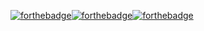 [![forthebadge](https://forthebadge.com/images/badges/made-with-out-pants.svg)](https://forthebadge.com)[![forthebadge](https://forthebadge.com/images/badges/works-on-my-machine.svg)](https://forthebadge.com)[![forthebadge](https://forthebadge.com/images/badges/built-with-love.svg)](https://forthebadge.com)
